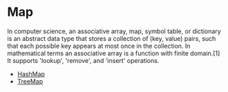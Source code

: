 # Map

In computer science, an associative array, map, symbol table, or dictionary is an abstract data type that stores a collection of (key, value) pairs, such that each possible key appears at most once in the collection. In mathematical terms an associative array is a function with finite domain.[1] It supports 'lookup', 'remove', and 'insert' operations.

* [HashMap](./hashmap.md)
* [TreeMap](./treemap.md)
